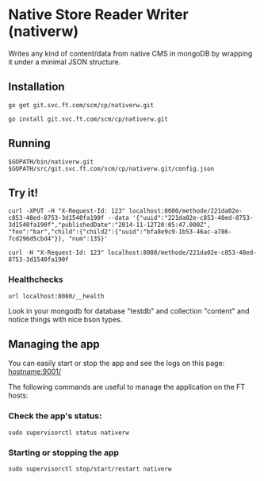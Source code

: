 # Native Store Reader Writer (nativerw)

Writes any kind of content/data from native CMS in mongoDB by wrapping it under a minimal JSON structure.

## Installation

`go get git.svc.ft.com/scm/cp/nativerw.git`
	
`go install git.svc.ft.com/scm/cp/nativerw.git`

## Running

`$GOPATH/bin/nativerw.git $GOPATH/src/git.svc.ft.com/scm/cp/nativerw.git/config.json`

## Try it!

`curl -XPUT -H "X-Request-Id: 123" localhost:8080/methode/221da02e-c853-48ed-8753-3d1540fa190f --data '{"uuid":"221da02e-c853-48ed-8753-3d1540fa190f","publishedDate":"2014-11-12T20:05:47.000Z", "foo":"bar","child":{"child2":{"uuid":"bfa8e9c9-1b53-46ac-a786-7cd296d5cbd4"}}, "num":135}'`

`curl -H "X-Request-Id: 123" localhost:8080/methode/221da02e-c853-48ed-8753-3d1540fa190f`

### Healthchecks

`url localhost:8080/__health`

Look in your mongodb for database "testdb" and collection "content" and notice things with nice bson types.

## Managing the app

You can easily start or stop the app and see the logs on this page:
[hostname:9001/](http://ftapp08074-lvpr-uk-int:9001/)

The following commands are useful to manage the application on the FT hosts:

### Check the app's status:

`sudo supervisorctl status nativerw`

### Starting or stopping the app

`sudo supervisorctl stop/start/restart nativerw`
